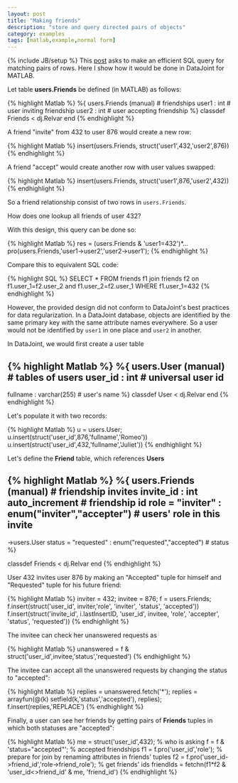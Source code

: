 ```yaml
---
layout: post
title: "Making friends"
description: "store and query directed pairs of objects"
category: examples 
tags: [matlab,example,normal form]
---
```

{% include JB/setup %}
This <a href="http://www.reddit.com/r/mysql/comments/20kc8s/is_there_an_efficient_way_to_find_all_pairs_of/">post</a> asks to make an efficient SQL query for matching pairs of rows.  Here I show how it would be done in DataJoint for MATLAB.

Let table **users.Friends** be defined (in MATLAB) as follows:

{% highlight Matlab %}
%{
users.Friends (manual)  # friendships 
user1 :  int  #  user inviting friendship
user2 :  int  #  user accepting friendship
%}
classdef Friends < dj.Relvar
end
{% endhighlight %}

A friend "invite" from 432 to user 876 would create a new row:

{% highlight Matlab %}
insert(users.Friends, struct('user1',432,'user2',876))
{% endhighlight %}

A friend "accept" would create another row with user values swapped:

{% highlight Matlab %}
insert(users.Friends, struct('user1',876,'user2',432))
{% endhighlight %}

So a friend relationship consist of two rows in <code>users.Friends</code>.

How does one lookup all friends of user 432?

With this design, this query can be done so:

{% highlight Matlab %}
res = (users.Friends & 'user1=432')*...
    pro(users.Friends,'user1->user2','user2->user1');
{% endhighlight %}

Compare this to equivalent SQL code:

{% highlight SQL %}
SELECT
    *
FROM
    friends f1 join
    friends f2 on f1.user_1=f2.user_2 and f1.user_2=f2.user_1
WHERE
    f1.user_1=432 
{% endhighlight %}


However, the provided design did not conform to DataJoint's best practices for data regularization. In a DataJoint database, objects are identified by the same primary key with the same attribute names everywhere. So a user would not be identified by <code>user1</code> in one place and <code>user2</code> in another.

In DataJoint, we would first create a user table

{% highlight Matlab %}
%{
users.User (manual)  # tables of users
user_id  : int  # universal user id
----
fullname   : varchar(255)  # user's name
%}
classdef User < dj.Relvar
end
{% endhighlight %}

Let's populate it with two records:

{% highlight Matlab %}
u = users.User;
u.insert(struct('user_id',876,'fullname','Romeo'))
u.insert(struct('user_id',432,'fullname','Juliet'))
{% endhighlight %}

Let's define the **Friend** table, which references **Users**

{% highlight Matlab %}
%{
users.Friends (manual) # friendship invites
invite_id  : int auto_increment   # friendship id
role = "inviter"      : enum("inviter","accepter")  # users' role in this invite
-----
->users.User
status = "requested"  : enum("requested","accepted")   # status
%}

classdef Friends < dj.Relvar
end
{% endhighlight %}

User 432 invites user 876 by making an "Accepted" tuple for himself and "Requested" tuple for his future friend:

{% highlight Matlab %}
inviter = 432;
invitee = 876;
f = users.Friends;
f.insert(struct('user_id', inviter,'role', 'inviter', 'status', 'accepted'))
f.insert(struct('invite_id', i.lastInsertID, 'user_id', invitee, 'role', 'accepter', 'status', 'requested'))
{% endhighlight %}

The invitee can check her unanswered requests as

{% highlight Matlab %}
unanswered = f & struct('user_id',invitee,'status','requested')
{% endhighlight %}

The invitee can accept all the unanswered requests by changing the status to "accepted":

{% highlight Matlab %}
replies = unanswered.fetch('*');
replies = arrayfun(@(k) setfield(k,'status','accepted'), replies);
f.insert(replies,'REPLACE')
{% endhighlight %}

Finally, a user can see her friends by getting pairs of **Friends** tuples in which both statuses are "accepted":

{% highlight Matlab %}
me = struct('user_id',432);    % who is asking
f = f & 'status="accepted"';  % accepted friendships
f1 = f.pro('user_id','role'); 
% prepare for join by renaming attributes in friends' tuples
f2 = f.pro('user_id->friend_id','role->friend_role');
% get friends' ids
friendIds = fetchn(f1*f2 & 'user_id<>friend_id' & me, 'friend_id')
{% endhighlight %}
